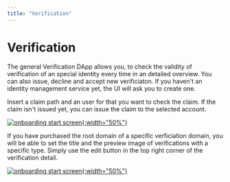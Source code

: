 ```yaml
---
title: "Verification"
---
```

# Verification

The general Verification DApp allows you, to check the validity of verification of an special identity every time in an detailed overview. You can also issue, decline and accept new verificiaton. If you haven't an identity management service yet, the UI will ask you to create one.

Insert a claim path and an user for that you want to check the claim. If the claim isn't issued yet, you can issue the claim to the selected account.

[![onboarding start screen](/public/tutorial/verificiaton.png){:width="50%"}](/public/tutorial/verification.png)

If you have purchased the root domain of a specific verficiation domain, you will be able to set the title and the preview image of verifications with a specific type. Simply use the edit button in the top right corner of the verification detail.

[![onboarding start screen](/public/tutorial/verificiaton-edit.png){:width="50%"}](/public/tutorial/verificiaton-edit.png)